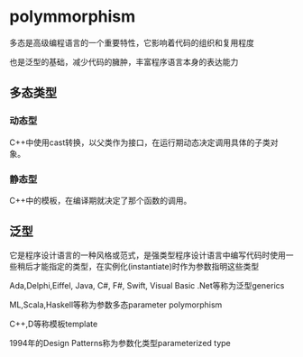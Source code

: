# polymmorphism
多态是高级编程语言的一个重要特性，它影响着代码的组织和复用程度

也是泛型的基础，减少代码的臃肿，丰富程序语言本身的表达能力

## 多态类型

### 动态型
C++中使用cast转换，以父类作为接口，在运行期动态决定调用具体的子类对象。

### 静态型
C++中的模板，在编译期就决定了那个函数的调用。

## 泛型
它是程序设计语言的一种风格或范式，是强类型程序设计语言中编写代码时使用一些稍后才能指定的类型，在实例化(instantiate)时作为参数指明这些类型

Ada,Delphi,Eiffel, Java, C#, F#, Swift, Visual Basic .Net等称为泛型generics

ML,Scala,Haskell等称为参数多态parameter polymorphism

C++,D等称模板template

1994年的Design Patterns称为参数化类型parameterized type

